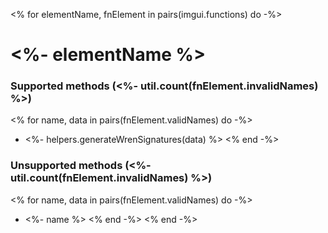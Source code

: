 <% for elementName, fnElement in pairs(imgui.functions) do -%>
# <%- elementName %>

### Supported methods (<%- util.count(fnElement.invalidNames) %>)
<% for name, data in pairs(fnElement.validNames) do -%>
* <%- helpers.generateWrenSignatures(data) %>
<% end -%>

### Unsupported methods (<%- util.count(fnElement.invalidNames) %>)
<% for name, data in pairs(fnElement.validNames) do -%>
* <%- name %>
<% end -%>
<% end -%>
